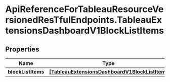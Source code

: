 # ApiReferenceForTableauResourceVersionedResTfulEndpoints.TableauExtensionsDashboardV1BlockListItems

## Properties

Name | Type | Description | Notes
------------ | ------------- | ------------- | -------------
**blockListItems** | [**[TableauExtensionsDashboardV1BlockListItem]**](TableauExtensionsDashboardV1BlockListItem.md) |  | [optional] 


